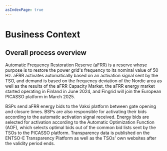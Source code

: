 ```yaml
---
asIndexPage: true
---
```

# Business Context
## Overall process overview
Automatic Frequency Restoration Reserve (aFRR) is a reserve whose purpose is to restore the power grid's frequency to its nominal value of 50 Hz. aFRR activates automatically based on an activation signal sent by the TSO, and demand is based on the frequency deviation of the Nordic area as well as the results of the aFRR Capacity Market. the aFRR energy market started operating in Finland in June 2024, and Fingrid will join the European PICASSO platform in March 2025.

BSPs send aFRR energy bids to the Vaksi platform between gate opening and closure times. BSPs are also responsible for activating their bids according to the automatic activation signal received. Energy bids are selected for activation according to the Automatic Optimization Function (AOF), which selects optimal bids out of the common bid lists sent by the TSOs to the PICASSO platform. Transparency data is published on the ENTSO-E Transparency Platform as well as the TSOs' own websites after the validity period ends.
